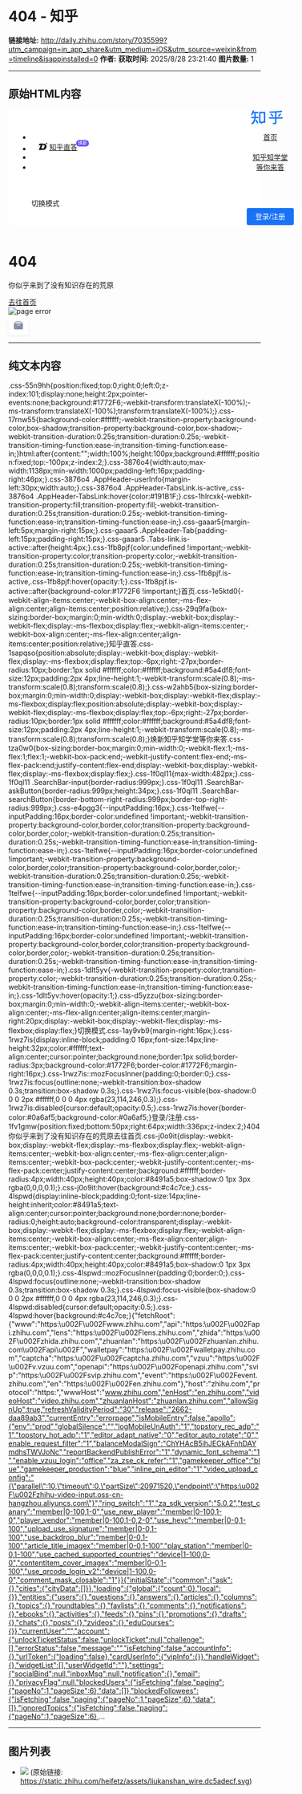 # 404 - 知乎

**链接地址:** http://daily.zhihu.com/story/7035599?utm_campaign=in_app_share&utm_medium=iOS&utm_source=weixin&from=timeline&isappinstalled=0
**作者:** 
**获取时间:** 2025/8/28 23:21:40
**图片数量:** 1

---

## 原始HTML内容

<div id="root"><div class="App"><style data-emotion-css="55n9hh">.css-55n9hh{position:fixed;top:0;right:0;left:0;z-index:101;display:none;height:2px;pointer-events:none;background:#1772F6;-webkit-transform:translateX(-100%);-ms-transform:translateX(-100%);transform:translateX(-100%);}</style><div class="LoadingBar  css-55n9hh"></div><div><span style="position:absolute;top:-10000px;left:-10000px" role="log" aria-live="assertive"></span></div><div><style data-emotion-css="17rnw55">.css-17rnw55{background-color:#ffffff;-webkit-transition-property:background-color,box-shadow;transition-property:background-color,box-shadow;-webkit-transition-duration:0.25s;transition-duration:0.25s;-webkit-transition-timing-function:ease-in;transition-timing-function:ease-in;}</style><header role="banner" class="Sticky AppHeader css-17rnw55" data-za-module="TopNavBar"><style data-emotion-css="1m3qc9k">html:after{content:"";width:100%;height:100px;background:#ffffff;position:fixed;top:-100px;z-index:2;}</style><style data-emotion-css="3876o4">.css-3876o4{width:auto;max-width:1138px;min-width:1000px;padding-left:16px;padding-right:46px;}.css-3876o4 .AppHeader-userInfo{margin-left:30px;width:auto;}.css-3876o4 .AppHeader-TabsLink.is-active,.css-3876o4 .AppHeader-TabsLink:hover{color:#191B1F;}</style><div class="AppHeader-inner css-3876o4"><a class="AppHeader-zhihuLogo" href="//www.zhihu.com" aria-label="知乎"><style data-emotion-css="1hlrcxk">.css-1hlrcxk{-webkit-transition-property:fill;transition-property:fill;-webkit-transition-duration:0.25s;transition-duration:0.25s;-webkit-transition-timing-function:ease-in;transition-timing-function:ease-in;}</style><svg viewBox="0 0 64 30" fill="#1772F6" width="64" height="30" class="css-1hlrcxk"><path d="M29.05 4.582H16.733V25.94h3.018l.403 2.572 4.081-2.572h4.815V4.582zm-5.207 18.69l-2.396 1.509-.235-1.508h-1.724V7.233h6.78v16.04h-2.425zM14.46 14.191H9.982c0-.471.033-.954.039-1.458v-5.5h5.106V5.935a1.352 1.352 0 0 0-.404-.957 1.378 1.378 0 0 0-.968-.396H5.783c.028-.088.056-.177.084-.255.274-.82 1.153-3.326 1.153-3.326a4.262 4.262 0 0 0-2.413.698c-.57.4-.912.682-1.371 1.946-.532 1.453-.997 2.856-1.31 3.693C1.444 8.674.28 11.025.28 11.025a5.85 5.85 0 0 0 2.52-.61c1.119-.593 1.679-1.502 2.054-2.883l.09-.3h2.334v5.5c0 .5-.045.982-.073 1.46h-4.12c-.71 0-1.39.278-1.893.775a2.638 2.638 0 0 0-.783 1.874h6.527a17.717 17.717 0 0 1-.778 3.649 16.796 16.796 0 0 1-3.012 5.273A33.104 33.104 0 0 1 0 28.74s3.13 1.175 5.425-.954c1.388-1.292 2.631-3.814 3.23-5.727a28.09 28.09 0 0 0 1.12-5.229h5.967v-1.37a1.254 1.254 0 0 0-.373-.899 1.279 1.279 0 0 0-.909-.37z"></path><path d="M11.27 19.675l-2.312 1.491 5.038 7.458a6.905 6.905 0 0 0 .672-2.218 3.15 3.15 0 0 0-.28-2.168l-3.118-4.563zM51.449 15.195V5.842c4.181-.205 7.988-.405 9.438-.483l.851-.05c.387-.399.885-2.395.689-3.021-.073-.25-.213-.666-.638-.555a33.279 33.279 0 0 1-4.277.727c-2.766.321-3.97.404-7.804.682-6.718.487-12.709.72-12.709.72a2.518 2.518 0 0 0 .788 1.834 2.567 2.567 0 0 0 1.883.706c2.278-.095 5.598-.25 8.996-.41v9.203h-12.78c0 .703.281 1.377.783 1.874a2.69 2.69 0 0 0 1.892.777h10.105v7.075c0 .887-.464 1.192-1.231 1.214h-3.92a4.15 4.15 0 0 0 .837 1.544 4.2 4.2 0 0 0 1.403 1.067 6.215 6.215 0 0 0 2.71.277c1.36-.066 2.967-.826 2.967-3.57v-7.607h11.28c.342 0 .67-.135.91-.374.242-.239.378-.563.378-.902v-1.375H51.449z"></path><path d="M42.614 8.873a2.304 2.304 0 0 0-1.508-.926 2.334 2.334 0 0 0-1.727.405l-.376.272 4.255 5.85 2.24-1.62-2.884-3.98zM57.35 8.68l-3.125 4.097 2.24 1.663 4.517-5.927-.375-.277a2.32 2.32 0 0 0-1.722-.452 2.327 2.327 0 0 0-1.536.896z"></path></svg></a><style data-emotion-css="gaaar5">.css-gaaar5{margin-left:5px;margin-right:15px;}.css-gaaar5 .AppHeader-Tab{padding-left:15px;padding-right:15px;}.css-gaaar5 .Tabs-link.is-active::after{height:4px;}</style><ul role="tablist" class="Tabs AppHeader-Tabs css-gaaar5"><li role="tab" class="Tabs-item AppHeader-Tab Tabs-item--noMeta"><style data-emotion-css="1fb8pjf">.css-1fb8pjf{color:undefined !important;-webkit-transition-property:color;transition-property:color;-webkit-transition-duration:0.25s;transition-duration:0.25s;-webkit-transition-timing-function:ease-in;transition-timing-function:ease-in;}.css-1fb8pjf.is-active,.css-1fb8pjf:hover{opacity:1;}.css-1fb8pjf.is-active::after{background-color:#1772F6 !important;}</style><a class="Tabs-link AppHeader-TabsLink css-1fb8pjf" tabindex="0" data-za-not-track-link="true" href="//www.zhihu.com/">首页</a></li><li role="tab" class="Tabs-item AppHeader-Tab Tabs-item--noMeta"><a class="Tabs-link AppHeader-TabsLink css-1fb8pjf" tabindex="0" data-za-not-track-link="true" href="//www.zhihu.com/zhida" target="_blank" rel="noreferrer noopener" style="display:flex;align-items:center"><style data-emotion-css="1e5ktd0">.css-1e5ktd0{-webkit-align-items:center;-webkit-box-align:center;-ms-flex-align:center;align-items:center;position:relative;}</style><style data-emotion-css="29q9fa">.css-29q9fa{box-sizing:border-box;margin:0;min-width:0;display:-webkit-box;display:-webkit-flex;display:-ms-flexbox;display:flex;-webkit-align-items:center;-webkit-box-align:center;-ms-flex-align:center;align-items:center;position:relative;}</style><div class="css-29q9fa"><svg width="18" height="18" viewBox="0 0 24 24" style="margin-right:4px" class="ZDI ZDI--ZhidaLogo24" fill="currentColor"><path d="M21.37.96a.245.245 0 0 1 .46 0l.413 1.115c.082.223.259.4.483.483l1.114.412a.245.245 0 0 1 0 .46l-1.114.412a.817.817 0 0 0-.483.483L21.83 5.44a.245.245 0 0 1-.46 0l-.412-1.115a.818.818 0 0 0-.483-.483L19.36 3.43a.245.245 0 0 1 0-.46l1.115-.412c.223-.083.4-.26.483-.483L21.37.96ZM14.675 14.738a2.02 2.02 0 0 0 .05-.127l1.584-4.46a1.59 1.59 0 0 0-1.499-2.122h-3.05c-.715 0-1.363.381-1.715.981l.01-.021c.392-.887 1.223-2.766 2.625-4.07 1.648-1.531 4.286-1.28 6.035.136 2.507 2.029 3.717 5.515 2.525 8.895-1.434 4.068-5.478 6.79-9.792 6.79h-.143c1.805-1.424 2.818-4.207 3.37-6.002Z"></path><path d="M.752 7.655.167 9.317.2 9.312C1.104 8.017 2.6 8.02 5.302 8.024H5.534L1.05 20.74H7.275c.264-.027.607-.043 1.041-.043 3.86 0 5.464-3.838 6.138-5.452.063-.15.118-.282.166-.39a1.988 1.988 0 0 1-1.768 1.08H11.56c-.592 0-1.171.176-1.663.506l-.776.521a.124.124 0 0 1-.185-.143l.25-.716a.127.127 0 0 0-.12-.169 1.07 1.07 0 0 1-1.01-1.428l1.83-5.153c.017-.047.035-.093.055-.138.061-.184.122-.376.185-.572.591-1.851 1.333-4.173 3.756-5.354H6.726c-3.923 0-5.018 1.767-5.584 3.256l-.237.673c-.052.155-.102.302-.153.438Z"></path></svg>知乎直答<style data-emotion-css="1sapqso">.css-1sapqso{position:absolute;display:-webkit-box;display:-webkit-flex;display:-ms-flexbox;display:flex;top:-6px;right:-27px;border-radius:10px;border:1px solid #ffffff;color:#ffffff;background:#5a4df8;font-size:12px;padding:2px 4px;line-height:1;-webkit-transform:scale(0.8);-ms-transform:scale(0.8);transform:scale(0.8);}</style><style data-emotion-css="w2ahb5">.css-w2ahb5{box-sizing:border-box;margin:0;min-width:0;display:-webkit-box;display:-webkit-flex;display:-ms-flexbox;display:flex;position:absolute;display:-webkit-box;display:-webkit-flex;display:-ms-flexbox;display:flex;top:-6px;right:-27px;border-radius:10px;border:1px solid #ffffff;color:#ffffff;background:#5a4df8;font-size:12px;padding:2px 4px;line-height:1;-webkit-transform:scale(0.8);-ms-transform:scale(0.8);transform:scale(0.8);}</style><div class="css-w2ahb5">焕新</div></div></a></li><li role="tab" class="Tabs-item AppHeader-Tab Tabs-item--noMeta"><a class="Tabs-link AppHeader-TabsLink css-1fb8pjf" tabindex="0" data-za-not-track-link="true" href="//www.zhihu.com/education/learning">知乎知学堂</a></li><li role="tab" class="Tabs-item AppHeader-Tab Tabs-item--noMeta"><a class="Tabs-link AppHeader-TabsLink css-1fb8pjf" tabindex="0" data-za-not-track-link="true" href="//www.zhihu.com/question/waiting">等你来答</a></li></ul><style data-emotion-css="tza0w0">.css-tza0w0{box-sizing:border-box;margin:0;min-width:0;-webkit-flex:1;-ms-flex:1;flex:1;-webkit-box-pack:end;-webkit-justify-content:flex-end;-ms-flex-pack:end;justify-content:flex-end;display:-webkit-box;display:-webkit-flex;display:-ms-flexbox;display:flex;}</style><div class="css-tza0w0"><style data-emotion-css="1f0ql11">.css-1f0ql11{max-width:482px;}.css-1f0ql11 .SearchBar-input{border-radius:999px;}.css-1f0ql11 .SearchBar-askButton{border-radius:999px;height:34px;}.css-1f0ql11 .SearchBar-searchButton{border-bottom-right-radius:999px;border-top-right-radius:999px;}</style><div class="SearchBar css-1f0ql11" role="search" data-za-module="PresetWordItem"><form class="SearchBar-tool"><style data-emotion-css="e4pgg3">.css-e4pgg3{--inputPadding:16px;}</style><div><div class="Popover"><style data-emotion-css="1telfwe">.css-1telfwe{--inputPadding:16px;border-color:undefined !important;-webkit-transition-property:background-color,border,color;transition-property:background-color,border,color;-webkit-transition-duration:0.25s;transition-duration:0.25s;-webkit-transition-timing-function:ease-in;transition-timing-function:ease-in;}.css-1telfwe{--inputPadding:16px;border-color:undefined !important;-webkit-transition-property:background-color,border,color;transition-property:background-color,border,color;-webkit-transition-duration:0.25s;transition-duration:0.25s;-webkit-transition-timing-function:ease-in;transition-timing-function:ease-in;}.css-1telfwe{--inputPadding:16px;border-color:undefined !important;-webkit-transition-property:background-color,border,color;transition-property:background-color,border,color;-webkit-transition-duration:0.25s;transition-duration:0.25s;-webkit-transition-timing-function:ease-in;transition-timing-function:ease-in;}.css-1telfwe{--inputPadding:16px;border-color:undefined !important;-webkit-transition-property:background-color,border,color;transition-property:background-color,border,color;-webkit-transition-duration:0.25s;transition-duration:0.25s;-webkit-transition-timing-function:ease-in;transition-timing-function:ease-in;}</style><label class="SearchBar-input css-1telfwe Input-wrapper QZcfWkCJoarhIYxlM_sG Input-wrapper--grey evPjxqnqXpIBzSRrcIDv"><input type="text" maxlength="100" value="" autocomplete="off" role="combobox" aria-expanded="false" aria-autocomplete="list" aria-activedescendant="null--1" id="null-toggle" aria-haspopup="true" class="Input i7cW1UcwT6ThdhTakqFm" placeholder=""><button aria-label="搜索" type="button" class="Button SearchBar-searchButton FEfUrdfMIKpQDJDqkjte Button--primary epMJl0lFQuYbC7jrwr_o"><style data-emotion-css="1dlt5yv">.css-1dlt5yv{-webkit-transition-property:color;transition-property:color;-webkit-transition-duration:0.25s;transition-duration:0.25s;-webkit-transition-timing-function:ease-in;transition-timing-function:ease-in;}.css-1dlt5yv:hover{opacity:1;}</style><span style="display:inline-flex;align-items:center">​<svg width="18" height="18" viewBox="0 0 24 24" class="ZDI ZDI--Search24 SearchBar-searchIcon css-1dlt5yv" fill="currentColor"><path fill-rule="evenodd" d="M11.8 2.425a9.075 9.075 0 1 0 5.62 16.201l2.783 2.783a.875.875 0 1 0 1.238-1.237l-2.758-2.758A9.075 9.075 0 0 0 11.8 2.425ZM4.475 11.5a7.325 7.325 0 1 1 14.65 0 7.325 7.325 0 0 1-14.65 0Z" clip-rule="evenodd"></path></svg></span></button></label></div></div></form></div></div><div class="AppHeader-userInfo"><div><div class="Popover"><style data-emotion-css="d5yzzu">.css-d5yzzu{box-sizing:border-box;margin:0;min-width:0;-webkit-align-items:center;-webkit-box-align:center;-ms-flex-align:center;align-items:center;margin-right:20px;display:-webkit-box;display:-webkit-flex;display:-ms-flexbox;display:flex;}</style><div id="null-toggle" aria-haspopup="true" aria-expanded="false" type="button" class="Button FEfUrdfMIKpQDJDqkjte Button--plain Button--gray fEPKGkUK5jyc4fUuT0QP css-d5yzzu">切换模式</div></div></div><div class="AppHeader-profile"><div><style data-emotion-css="1ay9vb9">.css-1ay9vb9{margin-right:16px;}</style><style data-emotion-css="1rwz7is">.css-1rwz7is{display:inline-block;padding:0 16px;font-size:14px;line-height:32px;color:#ffffff;text-align:center;cursor:pointer;background:none;border:1px solid;border-radius:3px;background-color:#1772F6;border-color:#1772F6;margin-right:16px;}.css-1rwz7is::mozFocusInner{padding:0;border:0;}.css-1rwz7is:focus{outline:none;-webkit-transition:box-shadow 0.3s;transition:box-shadow 0.3s;}.css-1rwz7is:focus-visible{box-shadow:0 0 0 2px #ffffff,0 0 0 4px rgba(23,114,246,0.3);}.css-1rwz7is:disabled{cursor:default;opacity:0.5;}.css-1rwz7is:hover{border-color:#0a6af5;background-color:#0a6af5;}</style><button type="button" class="Button Button--primary Button--blue css-1rwz7is">登录/注册</button><style data-emotion-css="1fv1gmw">.css-1fv1gmw{position:fixed;bottom:50px;right:64px;width:336px;z-index:2;}</style></div></div></div></div><div></div></header></div><div class="ErrorPage"><div class="ErrorPage-container"><div class="ErrorPage-text"><h1 class="ErrorPage-title">404</h1><p class="ErrorPage-subtitle">你似乎来到了没有知识存在的荒原</p><a href="https://www.zhihu.com" type="button" class="Button ErrorPage-primaryButton FEfUrdfMIKpQDJDqkjte Button--primary Button--blue epMJl0lFQuYbC7jrwr_o JmYzaky7MEPMFcJDLNMG">去往首页</a></div><div class="ErrorPage-errorImageContainer"><img class="ErrorPage-errorImage" src="./images/image_1.jpg" alt="page error"></div></div><div class="CornerButtons"><div class="CornerAnimayedFlex"><style data-emotion-css="j0o9it">.css-j0o9it{display:-webkit-box;display:-webkit-flex;display:-ms-flexbox;display:flex;-webkit-align-items:center;-webkit-box-align:center;-ms-flex-align:center;align-items:center;-webkit-box-pack:center;-webkit-justify-content:center;-ms-flex-pack:center;justify-content:center;background:#ffffff;border-radius:4px;width:40px;height:40px;color:#8491a5;box-shadow:0 1px 3px rgba(0,0,0,0.1);}.css-j0o9it:hover{background:#c4c7ce;}</style><style data-emotion-css="4lspwd">.css-4lspwd{display:inline-block;padding:0;font-size:14px;line-height:inherit;color:#8491a5;text-align:center;cursor:pointer;background:none;border:none;border-radius:0;height:auto;background-color:transparent;display:-webkit-box;display:-webkit-flex;display:-ms-flexbox;display:flex;-webkit-align-items:center;-webkit-box-align:center;-ms-flex-align:center;align-items:center;-webkit-box-pack:center;-webkit-justify-content:center;-ms-flex-pack:center;justify-content:center;background:#ffffff;border-radius:4px;width:40px;height:40px;color:#8491a5;box-shadow:0 1px 3px rgba(0,0,0,0.1);}.css-4lspwd::mozFocusInner{padding:0;border:0;}.css-4lspwd:focus{outline:none;-webkit-transition:box-shadow 0.3s;transition:box-shadow 0.3s;}.css-4lspwd:focus-visible{box-shadow:0 0 0 2px #ffffff,0 0 0 4px rgba(23,114,246,0.3);}.css-4lspwd:disabled{cursor:default;opacity:0.5;}.css-4lspwd:hover{background:#c4c7ce;}</style><button data-tooltip="建议反馈" data-tooltip-position="left" data-tooltip-will-hide-on-click="true" aria-label="建议反馈" type="button" class="Button CornerButton Button--plain css-4lspwd"><svg class="Zi Zi--Feedback" aria-label="建议反馈" fill="currentColor" viewBox="0 0 24 24" width="24" height="24"><path d="M19.99 6.99L18 5s-1-1-2-1H8C7 4 6 5 6 5L4 7S3 8 3 9v9s0 2 2.002 2H19c2 0 2-2 2-2V9c0-1-1.01-2.01-1.01-2.01zM16.5 5.5L19 8H5l2.5-2.5h9zm-2 5.5s.5 0 .5.5-.5.5-.5.5h-5s-.5 0-.5-.5.5-.5.5-.5h5z"></path></svg></button></div></div></div></div></div><script id="js-clientConfig" type="text/json">{"fetchRoot":{"www":"https:\u002F\u002Fwww.zhihu.com","api":"https:\u002F\u002Fapi.zhihu.com","lens":"https:\u002F\u002Flens.zhihu.com","zhida":"https:\u002F\u002Fzhida.zhihu.com","zhuanlan":"https:\u002F\u002Fzhuanlan.zhihu.com\u002Fapi\u002F","walletpay":"https:\u002F\u002Fwalletpay.zhihu.com","captcha":"https:\u002F\u002Fcaptcha.zhihu.com","vzuu":"https:\u002F\u002Fv.vzuu.com","openapi":"https:\u002F\u002Fopenapi.zhihu.com","svip":"https:\u002F\u002Fsvip.zhihu.com","event":"https:\u002F\u002Fevent.zhihu.com","en":"https:\u002F\u002Fen.zhihu.com"},"host":"zhihu.com","protocol":"https:","wwwHost":"www.zhihu.com","enHost":"en.zhihu.com","videoHost":"video.zhihu.com","zhuanlanHost":"zhuanlan.zhihu.com","allowSignUp":true,"refreshValidityPeriod":"30","release":"2662-daa89ab3","currentEntry":"errorpage","isMobileEntry":false,"apollo":{"env":"prod","globalSilence":"","logMobileUnAuth":"1","topstory_rec_adp":"1","topstory_hot_adp":"1","editor_adapt_native":"0","editor_auto_rotate":"0","enable_request_filter":"1","balanceModalSign":"ChYHAcB5ihJECkAFnhDAYmdhsTWVJoNc","reportBackendPublishError":"1","dynamic_font_schema":"1","enable_vzuu_login":"office","za_zse_ck_refer":"1","gamekeeper_office":"blue","gamekeeper_production":"blue","inline_pin_editor":"1","video_upload_config":"{\"parallel\":10,\"timeout\":0,\"partSize\":20971520,\"endpoint\":\"https:\u002F\u002Fzhihu-video-input.oss-cn-hangzhou.aliyuncs.com\"}","ring_switch":"1","za_sdk_version":"5.0.2","test_canary":"member|0-100,1-0","use_new_player":"member|0-100,1-0","player_vendor":"member|0-100,1-0,2-0","use_hevc":"member|0-0,1-100","upload_use_signature":"member|0-0,1-100","use_backdrop_blur":"member|0-0,1-100","article_title_imagex":"member|0-0,1-100","play_station":"member|0-0,1-100","use_cached_supported_countries":"device|1-100,0-0","contentItem_cover_imagex":"member|0-0,1-100","use_qrcode_login_v2":"device|1-100,0-0","comment_mask_closable":"1"}}</script><script id="js-initialData" type="text/json">{"initialState":{"common":{"ask":{},"cities":{"cityData":[]}},"loading":{"global":{"count":0},"local":{}},"entities":{"users":{},"questions":{},"answers":{},"articles":{},"columns":{},"topics":{},"roundtables":{},"favlists":{},"comments":{},"notifications":{},"ebooks":{},"activities":{},"feeds":{},"pins":{},"promotions":{},"drafts":{},"chats":{},"posts":{},"zvideos":{},"eduCourses":{}},"currentUser":"","account":{"unlockTicketStatus":false,"unlockTicket":null,"challenge":[],"errorStatus":false,"message":"","isFetching":false,"accountInfo":{},"urlToken":{"loading":false},"cardUserInfo":{"vipInfo":{}},"handleWidget":{},"widgetList":[],"userWidgetId":""},"settings":{"socialBind":null,"inboxMsg":null,"notification":{},"email":{},"privacyFlag":null,"blockedUsers":{"isFetching":false,"paging":{"pageNo":1,"pageSize":6},"data":[]},"blockedFollowees":{"isFetching":false,"paging":{"pageNo":1,"pageSize":6},"data":[]},"ignoredTopics":{"isFetching":false,"paging":{"pageNo":1,"pageSize":6},"data":[]},"restrictedTopics":null,"laboratory":{}},"notification":{},"people":{"profileStatus":{},"activitiesByUser":{},"answersByUser":{},"answersSortByVotesByUser":{},"answersIncludedByUser":{},"votedAnswersByUser":{},"thankedAnswersByUser":{},"voteAnswersByUser":{},"thankAnswersByUser":{},"topicAnswersByUser":{},"zvideosByUser":{},"articlesByUser":{},"articlesSortByVotesByUser":{},"articlesIncludedByUser":{},"pinsByUser":{},"questionsByUser":{},"commercialQuestionsByUser":{},"favlistsByUser":{},"followingByUser":{},"followersByUser":{},"mutualsByUser":{},"followingColumnsByUser":{},"followingQuestionsByUser":{},"followingFavlistsByUser":{},"followingTopicsByUser":{},"publicationsByUser":{},"columnsByUser":{},"allFavlistsByUser":{},"brands":null,"creationsByUser":{},"creationsSortByVotesByUser":{},"creationsFeed":{},"infinity":{},"batchUsers":{},"profileInfinity":null},"env":{"abV2":{"config":{},"triggers":{}},"userAgent":{"Edge":false,"IE":false,"Wechat":false,"Weibo":false,"QQ":false,"MQQBrowser":false,"Qzone":false,"Mobile":false,"Android":false,"HarmonyOS":false,"iOS":false,"isAppleDevice":false,"Zhihu":false,"ZhihuHybrid":false,"isBot":false,"Tablet":false,"UC":false,"Quark":false,"Sogou":false,"Qihoo":false,"Baidu":false,"BaiduApp":false,"Safari":false,"GoogleBot":false,"AndroidDaily":false,"iOSDaily":false,"Zhixuetang":false,"WxMiniProgram":false,"BaiduMiniProgram":false,"QQMiniProgram":false,"JDMiniProgram":false,"OpenHarmony":false,"isWebView":false,"isMiniProgram":false,"origin":"Mozilla\u002F5.0 (Windows NT 10.0; Win64; x64) AppleWebKit\u002F537.36 (KHTML, like Gecko) Chrome\u002F91.0.4472.124 Safari\u002F537.36"},"appViewConfig":{},"ctx":{"path":"\u002F404","query":{"ssr_src":"heifetz","utm_campaign":"in_app_share","utm_medium":"iOS","utm_source":"weixin","from":"timeline","isappinstalled":"0","font_resize":"1.1333","can_auto_load_image":"true","error_title":"","error_from":"\u002Fstory\u002F7035599","redirect":""},"href":"http:\u002F\u002Fproxy-heifetz-errorpage.pek01.rack.zhihu.com\u002F404?ssr_src=heifetz&utm_campaign=in_app_share&utm_medium=iOS&utm_source=weixin&from=timeline&isappinstalled=0&font_resize=1.1333&can_auto_load_image=true&error_title=&error_from=%2Fstory%2F7035599&redirect=","host":"proxy-heifetz-errorpage.pek01.rack.zhihu.com"},"trafficSource":"production","edition":{"beijing":false,"baidu":false,"sogou":false,"baiduBeijing":false,"sogouBeijing":false,"sogouInput":false,"oppoSearch":false,"baiduSearch":false,"googleSearch":false,"shenma":false,"miniProgram":false,"xiaomi":false,"huaweiSearch":false},"theme":"light","appHeaderTheme":{"current":"normal","disable":true,"normal":{"bgColor":"GBK99A"},"custom":{"bgColor":"GBK99A"}},"enableShortcut":true,"referer":"","xUDId":"","mode":"ssr","conf":{},"xTrafficFreeOrigin":"","ipInfo":{},"logged":false,"query":{},"vars":{"passThroughHeaders":{}}},"me":{"columnContributions":[]},"label":{},"ecommerce":{},"comments":{"pagination":{},"collapsed":{},"reverse":{},"reviewing":{},"conversation":{},"parent":{}},"commentsV2":{"stickers":[],"commentWithPicPermission":{},"notificationsComments":{},"pagination":{},"collapsed":{},"reverse":{},"reviewing":{},"conversation":{},"conversationMore":{},"parent":{}},"pushNotifications":{"default":{"isFetching":false,"isDrained":false,"ids":[]},"follow":{"isFetching":false,"isDrained":false,"ids":[]},"vote_thank":{"isFetching":false,"isDrained":false,"ids":[]},"currentTab":"default","notificationsCount":{"default":0,"follow":0,"vote_thank":0}},"messages":{"data":{},"currentTab":"common","messageCount":0},"register":{"registerValidateSucceeded":null,"registerValidateErrors":{},"registerConfirmError":null,"sendDigitsError":null,"registerConfirmSucceeded":null},"login":{"loginUnregisteredError":false,"loginBindWechatError":false,"loginConfirmError":null,"sendDigitsError":null,"needSMSIdentify":false,"validateDigitsError":false,"loginConfirmSucceeded":null,"qrcodeLoginToken":"","qrcodeLoginScanStatus":0,"qrcodeLoginError":null,"qrcodeLoginReturnNewToken":false},"switches":{},"captcha":{"captchaNeeded":false,"captchaValidated":false},"sms":{"supportedCountries":[]},"chat":{"chats":{},"inbox":{"recents":{"isFetching":false,"isDrained":false,"isPrevDrained":false,"result":[],"next":null,"key":null},"strangers":{"isFetching":false,"isDrained":false,"isPrevDrained":false,"result":[],"next":null,"key":null},"friends":{"isFetching":false,"isDrained":false,"isPrevDrained":false,"result":[],"next":null,"key":null},"search":{"isFetching":false,"isDrained":false,"isPrevDrained":false,"result":[],"next":null,"key":null},"config":{"newCount":0,"strangerMessageSwitch":false,"strangerMessageUnread":false,"friendCount":0}},"global":{"isChatMqttExisted":false}},"emoticons":{"emoticonGroupList":[],"emoticonGroupDetail":{}},"creator":{"tools":{"question":{"invitationCount":{"questionFolloweeCount":0,"questionTotalCount":0}},"recommend":{"recommendTimes":{}}},"explore":{},"levelUpperLimit":10,"mcn":{},"mcnManage":{},"tasks":{},"announcement":{},"creatorsRecommendInfo":{}},"creators":{"common":{"applyStatus":{},"rightsStatus":{}},"bayesDomains":{"status":{},"options":{"topDomains":null,"allDomains":null,"editable":0},"contents":null},"school":{"tabs":[],"contents":[],"banner":null,"entities":{}},"faq":{"tabs":[],"article":{}},"knowledgeIncome":{},"safeguardRights":{},"analytics":{"all":{},"answer":{},"zvideo":{},"article":{},"pin":{},"singleContent":{}},"account":{"growthLevel":{}},"KMResource":{},"training":{},"ToolsQuestion":{"goodatTopics":[]},"ToolsHotspot":{"domains":[]},"ToolsRecommend":{},"ToolsCustomPromotion":{"itemLists":{},"baseInfo":{}},"ToolsSearchQuestion":{},"editorSetting":{},"MCNManage":{},"knowledgeTasks":{},"incomeAnalysis":{"income":{"aggregation":{}}},"creationManage":{"editModal":{"status":false}},"activity":{},"announcement":{},"home":{"currentCreatorUrlToken":null,"rights":[],"newRights":[],"scoreInfo":{},"menusShowControlByServer":{"bVipRecomend":false,"creationRelationship":false},"newTasks":{"creatorTask":{"tasks":[],"des":[]}},"bannerList":[],"recentlyCreated":[],"homecard":{},"homeData":{}},"videoSupport":{"textBenefit":{}},"videoDistribution":{},"profilePoster":{"creatorPosterConfig":{},"creatorPosterData":{}}},"shareTexts":{},"favlists":{"relations":{}}},"fetchHost":"www.zhihu.com","subAppName":"errorpage","spanName":"NotFoundErrorPage","canaryConfig":{"test_canary":"0","use_new_player":"0","player_vendor":"0","use_hevc":"0","upload_use_signature":"0","use_backdrop_blur":"0","article_title_imagex":"0","play_station":"0","use_cached_supported_countries":"1"}}</script><script crossorigin="" src="https://static.zhihu.com/heifetz/vendor.2be0f44f82bcffc4c435.js"></script><script crossorigin="" src="https://static.zhihu.com/event/react@17.0.2/umd/react.production.min.js"></script><script crossorigin="" src="https://static.zhihu.com/event/react-dom@17.0.2/umd/react-dom.production.min.js"></script><script crossorigin="" src="https://static.zhihu.com/event/react-dom@17.0.2/umd/react-dom-server.browser.production.min.js"></script><script crossorigin="" src="https://static.zhihu.com/heifetz/runtime.app.01a24a24f66803e7f694.js"></script><script crossorigin="" src="https://static.zhihu.com/heifetz/lib-79b5cf47.app.8b6b6bf4b6d894db9b07.js"></script><script crossorigin="" src="https://static.zhihu.com/heifetz/lib-0e5ce61e.app.0ef7f101d53403899ad5.js"></script><script crossorigin="" src="https://static.zhihu.com/heifetz/8978.app.a07cdc1c214cef7a2d74.js"></script><script crossorigin="" src="https://static.zhihu.com/heifetz/errorpage.app.32e9e45495a953415996.js"></script><script defer="" src="https://static.zhihu.com/event/wza/4633_1/aria.js?appid=a3637ace5dc3a347f6863b0bac487599" id="ariascripts" wapforceoldfixed="false" loaddata="false"></script><script src="https://hm.baidu.com/hm.js?98beee57fd2ef70ccdd5ca52b9740c49" async=""></script><script nonce="ba46f441-fc8c-4846-92a8-0d3e0ea67d1f">{;var x = document.createElement('link');x.rel = 'preload';x.as = 'style';x.href = 'https://unpkg.zhimg.com/@cfe/font-misans@1.1.1/dist/font.min.css';x.crossOrigin = '';x.onload = function() {;x.onload = null;x.rel = 'stylesheet';};(document.body||document.head).appendChild(x);}</script>

---

## 纯文本内容

.css-55n9hh{position:fixed;top:0;right:0;left:0;z-index:101;display:none;height:2px;pointer-events:none;background:#1772F6;-webkit-transform:translateX(-100%);-ms-transform:translateX(-100%);transform:translateX(-100%);}.css-17rnw55{background-color:#ffffff;-webkit-transition-property:background-color,box-shadow;transition-property:background-color,box-shadow;-webkit-transition-duration:0.25s;transition-duration:0.25s;-webkit-transition-timing-function:ease-in;transition-timing-function:ease-in;}html:after{content:"";width:100%;height:100px;background:#ffffff;position:fixed;top:-100px;z-index:2;}.css-3876o4{width:auto;max-width:1138px;min-width:1000px;padding-left:16px;padding-right:46px;}.css-3876o4 .AppHeader-userInfo{margin-left:30px;width:auto;}.css-3876o4 .AppHeader-TabsLink.is-active,.css-3876o4 .AppHeader-TabsLink:hover{color:#191B1F;}.css-1hlrcxk{-webkit-transition-property:fill;transition-property:fill;-webkit-transition-duration:0.25s;transition-duration:0.25s;-webkit-transition-timing-function:ease-in;transition-timing-function:ease-in;}.css-gaaar5{margin-left:5px;margin-right:15px;}.css-gaaar5 .AppHeader-Tab{padding-left:15px;padding-right:15px;}.css-gaaar5 .Tabs-link.is-active::after{height:4px;}.css-1fb8pjf{color:undefined !important;-webkit-transition-property:color;transition-property:color;-webkit-transition-duration:0.25s;transition-duration:0.25s;-webkit-transition-timing-function:ease-in;transition-timing-function:ease-in;}.css-1fb8pjf.is-active,.css-1fb8pjf:hover{opacity:1;}.css-1fb8pjf.is-active::after{background-color:#1772F6 !important;}首页.css-1e5ktd0{-webkit-align-items:center;-webkit-box-align:center;-ms-flex-align:center;align-items:center;position:relative;}.css-29q9fa{box-sizing:border-box;margin:0;min-width:0;display:-webkit-box;display:-webkit-flex;display:-ms-flexbox;display:flex;-webkit-align-items:center;-webkit-box-align:center;-ms-flex-align:center;align-items:center;position:relative;}知乎直答.css-1sapqso{position:absolute;display:-webkit-box;display:-webkit-flex;display:-ms-flexbox;display:flex;top:-6px;right:-27px;border-radius:10px;border:1px solid #ffffff;color:#ffffff;background:#5a4df8;font-size:12px;padding:2px 4px;line-height:1;-webkit-transform:scale(0.8);-ms-transform:scale(0.8);transform:scale(0.8);}.css-w2ahb5{box-sizing:border-box;margin:0;min-width:0;display:-webkit-box;display:-webkit-flex;display:-ms-flexbox;display:flex;position:absolute;display:-webkit-box;display:-webkit-flex;display:-ms-flexbox;display:flex;top:-6px;right:-27px;border-radius:10px;border:1px solid #ffffff;color:#ffffff;background:#5a4df8;font-size:12px;padding:2px 4px;line-height:1;-webkit-transform:scale(0.8);-ms-transform:scale(0.8);transform:scale(0.8);}焕新知乎知学堂等你来答.css-tza0w0{box-sizing:border-box;margin:0;min-width:0;-webkit-flex:1;-ms-flex:1;flex:1;-webkit-box-pack:end;-webkit-justify-content:flex-end;-ms-flex-pack:end;justify-content:flex-end;display:-webkit-box;display:-webkit-flex;display:-ms-flexbox;display:flex;}.css-1f0ql11{max-width:482px;}.css-1f0ql11 .SearchBar-input{border-radius:999px;}.css-1f0ql11 .SearchBar-askButton{border-radius:999px;height:34px;}.css-1f0ql11 .SearchBar-searchButton{border-bottom-right-radius:999px;border-top-right-radius:999px;}.css-e4pgg3{--inputPadding:16px;}.css-1telfwe{--inputPadding:16px;border-color:undefined !important;-webkit-transition-property:background-color,border,color;transition-property:background-color,border,color;-webkit-transition-duration:0.25s;transition-duration:0.25s;-webkit-transition-timing-function:ease-in;transition-timing-function:ease-in;}.css-1telfwe{--inputPadding:16px;border-color:undefined !important;-webkit-transition-property:background-color,border,color;transition-property:background-color,border,color;-webkit-transition-duration:0.25s;transition-duration:0.25s;-webkit-transition-timing-function:ease-in;transition-timing-function:ease-in;}.css-1telfwe{--inputPadding:16px;border-color:undefined !important;-webkit-transition-property:background-color,border,color;transition-property:background-color,border,color;-webkit-transition-duration:0.25s;transition-duration:0.25s;-webkit-transition-timing-function:ease-in;transition-timing-function:ease-in;}.css-1telfwe{--inputPadding:16px;border-color:undefined !important;-webkit-transition-property:background-color,border,color;transition-property:background-color,border,color;-webkit-transition-duration:0.25s;transition-duration:0.25s;-webkit-transition-timing-function:ease-in;transition-timing-function:ease-in;}.css-1dlt5yv{-webkit-transition-property:color;transition-property:color;-webkit-transition-duration:0.25s;transition-duration:0.25s;-webkit-transition-timing-function:ease-in;transition-timing-function:ease-in;}.css-1dlt5yv:hover{opacity:1;}​.css-d5yzzu{box-sizing:border-box;margin:0;min-width:0;-webkit-align-items:center;-webkit-box-align:center;-ms-flex-align:center;align-items:center;margin-right:20px;display:-webkit-box;display:-webkit-flex;display:-ms-flexbox;display:flex;}切换模式.css-1ay9vb9{margin-right:16px;}.css-1rwz7is{display:inline-block;padding:0 16px;font-size:14px;line-height:32px;color:#ffffff;text-align:center;cursor:pointer;background:none;border:1px solid;border-radius:3px;background-color:#1772F6;border-color:#1772F6;margin-right:16px;}.css-1rwz7is::mozFocusInner{padding:0;border:0;}.css-1rwz7is:focus{outline:none;-webkit-transition:box-shadow 0.3s;transition:box-shadow 0.3s;}.css-1rwz7is:focus-visible{box-shadow:0 0 0 2px #ffffff,0 0 0 4px rgba(23,114,246,0.3);}.css-1rwz7is:disabled{cursor:default;opacity:0.5;}.css-1rwz7is:hover{border-color:#0a6af5;background-color:#0a6af5;}登录/注册.css-1fv1gmw{position:fixed;bottom:50px;right:64px;width:336px;z-index:2;}404你似乎来到了没有知识存在的荒原去往首页.css-j0o9it{display:-webkit-box;display:-webkit-flex;display:-ms-flexbox;display:flex;-webkit-align-items:center;-webkit-box-align:center;-ms-flex-align:center;align-items:center;-webkit-box-pack:center;-webkit-justify-content:center;-ms-flex-pack:center;justify-content:center;background:#ffffff;border-radius:4px;width:40px;height:40px;color:#8491a5;box-shadow:0 1px 3px rgba(0,0,0,0.1);}.css-j0o9it:hover{background:#c4c7ce;}.css-4lspwd{display:inline-block;padding:0;font-size:14px;line-height:inherit;color:#8491a5;text-align:center;cursor:pointer;background:none;border:none;border-radius:0;height:auto;background-color:transparent;display:-webkit-box;display:-webkit-flex;display:-ms-flexbox;display:flex;-webkit-align-items:center;-webkit-box-align:center;-ms-flex-align:center;align-items:center;-webkit-box-pack:center;-webkit-justify-content:center;-ms-flex-pack:center;justify-content:center;background:#ffffff;border-radius:4px;width:40px;height:40px;color:#8491a5;box-shadow:0 1px 3px rgba(0,0,0,0.1);}.css-4lspwd::mozFocusInner{padding:0;border:0;}.css-4lspwd:focus{outline:none;-webkit-transition:box-shadow 0.3s;transition:box-shadow 0.3s;}.css-4lspwd:focus-visible{box-shadow:0 0 0 2px #ffffff,0 0 0 4px rgba(23,114,246,0.3);}.css-4lspwd:disabled{cursor:default;opacity:0.5;}.css-4lspwd:hover{background:#c4c7ce;}{"fetchRoot":{"www":"https:\u002F\u002Fwww.zhihu.com","api":"https:\u002F\u002Fapi.zhihu.com","lens":"https:\u002F\u002Flens.zhihu.com","zhida":"https:\u002F\u002Fzhida.zhihu.com","zhuanlan":"https:\u002F\u002Fzhuanlan.zhihu.com\u002Fapi\u002F","walletpay":"https:\u002F\u002Fwalletpay.zhihu.com","captcha":"https:\u002F\u002Fcaptcha.zhihu.com","vzuu":"https:\u002F\u002Fv.vzuu.com","openapi":"https:\u002F\u002Fopenapi.zhihu.com","svip":"https:\u002F\u002Fsvip.zhihu.com","event":"https:\u002F\u002Fevent.zhihu.com","en":"https:\u002F\u002Fen.zhihu.com"},"host":"zhihu.com","protocol":"https:","wwwHost":"www.zhihu.com","enHost":"en.zhihu.com","videoHost":"video.zhihu.com","zhuanlanHost":"zhuanlan.zhihu.com","allowSignUp":true,"refreshValidityPeriod":"30","release":"2662-daa89ab3","currentEntry":"errorpage","isMobileEntry":false,"apollo":{"env":"prod","globalSilence":"","logMobileUnAuth":"1","topstory_rec_adp":"1","topstory_hot_adp":"1","editor_adapt_native":"0","editor_auto_rotate":"0","enable_request_filter":"1","balanceModalSign":"ChYHAcB5ihJECkAFnhDAYmdhsTWVJoNc","reportBackendPublishError":"1","dynamic_font_schema":"1","enable_vzuu_login":"office","za_zse_ck_refer":"1","gamekeeper_office":"blue","gamekeeper_production":"blue","inline_pin_editor":"1","video_upload_config":"{\"parallel\":10,\"timeout\":0,\"partSize\":20971520,\"endpoint\":\"https:\u002F\u002Fzhihu-video-input.oss-cn-hangzhou.aliyuncs.com\"}","ring_switch":"1","za_sdk_version":"5.0.2","test_canary":"member|0-100,1-0","use_new_player":"member|0-100,1-0","player_vendor":"member|0-100,1-0,2-0","use_hevc":"member|0-0,1-100","upload_use_signature":"member|0-0,1-100","use_backdrop_blur":"member|0-0,1-100","article_title_imagex":"member|0-0,1-100","play_station":"member|0-0,1-100","use_cached_supported_countries":"device|1-100,0-0","contentItem_cover_imagex":"member|0-0,1-100","use_qrcode_login_v2":"device|1-100,0-0","comment_mask_closable":"1"}}{"initialState":{"common":{"ask":{},"cities":{"cityData":[]}},"loading":{"global":{"count":0},"local":{}},"entities":{"users":{},"questions":{},"answers":{},"articles":{},"columns":{},"topics":{},"roundtables":{},"favlists":{},"comments":{},"notifications":{},"ebooks":{},"activities":{},"feeds":{},"pins":{},"promotions":{},"drafts":{},"chats":{},"posts":{},"zvideos":{},"eduCourses":{}},"currentUser":"","account":{"unlockTicketStatus":false,"unlockTicket":null,"challenge":[],"errorStatus":false,"message":"","isFetching":false,"accountInfo":{},"urlToken":{"loading":false},"cardUserInfo":{"vipInfo":{}},"handleWidget":{},"widgetList":[],"userWidgetId":""},"settings":{"socialBind":null,"inboxMsg":null,"notification":{},"email":{},"privacyFlag":null,"blockedUsers":{"isFetching":false,"paging":{"pageNo":1,"pageSize":6},"data":[]},"blockedFollowees":{"isFetching":false,"paging":{"pageNo":1,"pageSize":6},"data":[]},"ignoredTopics":{"isFetching":false,"paging":{"pageNo":1,"pageSize":6},...

---

## 图片列表

- ![](./images/image_1.jpg) (原始链接: https://static.zhihu.com/heifetz/assets/liukanshan_wire.dc5adecf.svg)
